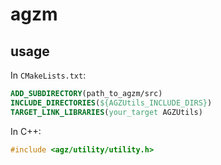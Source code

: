# agzm

## usage

In `CMakeLists.txt`:

```cmake
ADD_SUBDIRECTORY(path_to_agzm/src)
INCLUDE_DIRECTORIES(${AGZUtils_INCLUDE_DIRS})
TARGET_LINK_LIBRARIES(your_target AGZUtils)
```

In C++:

```cpp
#include <agz/utility/utility.h>
```
